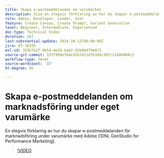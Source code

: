 ```yaml
---
title: Skapa e-postmeddelanden om varumärken
description: Visa en stegvis förklaring av hur du skapar e-postmeddelanden för marknadsföring under varumärket med Adobe [!DNL GenStudio for Performance Marketing].
role: Admin, Developer, Leader, User
feature: Create Canvas, Create Prompt, Variant Generation
level: Beginner, Intermediate, Experienced
doc-type: Technical Video
duration: 267
last-substantial-update: 2024-10-12T00:00:00Z
jira: KT-16335
exl-id: 353b7e2f-0b54-4e26-bab2-d1b00479d472
source-git-commit: 1537999e76de32b7d11dfb3ddc58fc11648404c3
workflow-type: tm+mt
source-wordcount: '37'
ht-degree: 0%

---
```


# Skapa e-postmeddelanden om marknadsföring under eget varumärke

En stegvis förklaring av hur du skapar e-postmeddelanden för marknadsföring under varumärke med Adobe [!DNL GenStudio for Performance Marketing].

>[!VIDEO](https://video.tv.adobe.com/v/3435056/?learn=on)
